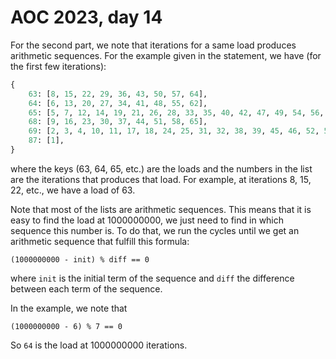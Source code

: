 # AOC 2023, day 14

For the second part, we note that iterations for a same load produces arithmetic sequences. For the example given in the statement, we have (for the first few iterations):

```python
{
    63: [8, 15, 22, 29, 36, 43, 50, 57, 64],
    64: [6, 13, 20, 27, 34, 41, 48, 55, 62],
    65: [5, 7, 12, 14, 19, 21, 26, 28, 33, 35, 40, 42, 47, 49, 54, 56, 61, 63],
    68: [9, 16, 23, 30, 37, 44, 51, 58, 65],
    69: [2, 3, 4, 10, 11, 17, 18, 24, 25, 31, 32, 38, 39, 45, 46, 52, 53, 59, 60, 66, 67],
    87: [1],
}
```

where the keys (63, 64, 65, etc.) are the loads and the numbers in the list are the iterations that produces that load. For example, at iterations 8, 15, 22, etc., we have a load of 63.

Note that most of the lists are arithmetic sequences. This means that it is easy to find the load at 1000000000, we just need to find in which sequence this number is. To do that, we run the cycles until we get an arithmetic sequence that fulfill this formula:

```
(1000000000 - init) % diff == 0
```

where `init` is the initial term of the sequence and `diff` the difference between each term of the sequence.

In the example, we note that

```
(1000000000 - 6) % 7 == 0
```

So `64` is the load at 1000000000 iterations.